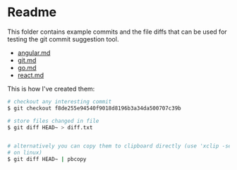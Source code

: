 # Readme

This folder contains example commits and the file diffs that can be used for
testing the git commit suggestion tool.

  - [angular.md](./angular.md)
  - [git.md](./git.md)
  - [go.md](./go.md)
  - [react.md](./react.md)

This is how I've created them:

```sh
# checkout any interesting commit
$ git checkout f8de255e94540f9018d8196b3a34da500707c39b

# store files changed in file
$ git diff HEAD~ > diff.txt


# alternatively you can copy them to clipboard directly (use 'xclip -selection clipboard'
# on linux)
$ git diff HEAD~ | pbcopy
```
